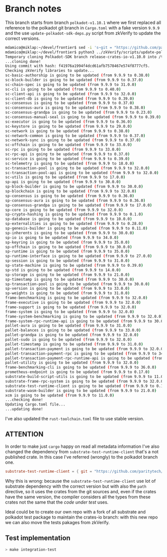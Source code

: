 # Branch notes

This branch starts from branch `polkadot-v1.10.1` where we first replaced all reference to the polkadot
git branch in `Cargo.toml` with a fake version `9.9.9` and the use `update-polkadot-sdk-deps.py` script from
zkVerify to update the correct versions.

```sh
mdamico@miklap:~/devel/frontier$ sed -i 's~git = "https://github.com/paritytech/polkadot-sdk", branch = "release-polkadot-v1.10.1"~version="9.9.9"~' Cargo.toml
mdamico@miklap:~/devel/frontier$ python3 ../zkVerify/scripts/update-polkadot-sdk-deps.py --no-check --no-commit release-crates-io-v1.10.0
Temporary cloning Polkadot-SDK branch release-crates-io-v1.10.0 into /tmp/tmpgixwhurw...
...cloning done!
Using commit with hash: f41976a1994f4dcd61afb7578467e574f8777cf5.
Checking zkVerify libraries to update...
sc-basic-authorship is going to be updated (from 9.9.9 to 0.38.0)
sc-block-builder is going to be updated (from 9.9.9 to 0.37.0)
sc-chain-spec is going to be updated (from 9.9.9 to 31.0.0)
sc-cli is going to be updated (from 9.9.9 to 0.40.0)
sc-client-api is going to be updated (from 9.9.9 to 32.0.0)
sc-client-db is going to be updated (from 9.9.9 to 0.39.0)
sc-consensus is going to be updated (from 9.9.9 to 0.37.0)
sc-consensus-aura is going to be updated (from 9.9.9 to 0.38.0)
sc-consensus-grandpa is going to be updated (from 9.9.9 to 0.23.0)
sc-consensus-manual-seal is going to be updated (from 9.9.9 to 0.39.0)
sc-executor is going to be updated (from 9.9.9 to 0.36.0)
sc-keystore is going to be updated (from 9.9.9 to 29.0.0)
sc-network is going to be updated (from 9.9.9 to 0.38.0)
sc-network-common is going to be updated (from 9.9.9 to 0.37.0)
sc-network-sync is going to be updated (from 9.9.9 to 0.37.0)
sc-offchain is going to be updated (from 9.9.9 to 33.0.0)
sc-rpc is going to be updated (from 9.9.9 to 33.0.0)
sc-rpc-api is going to be updated (from 9.9.9 to 0.37.0)
sc-service is going to be updated (from 9.9.9 to 0.39.0)
sc-telemetry is going to be updated (from 9.9.9 to 18.0.0)
sc-transaction-pool is going to be updated (from 9.9.9 to 32.0.0)
sc-transaction-pool-api is going to be updated (from 9.9.9 to 32.0.0)
sc-utils is going to be updated (from 9.9.9 to 17.0.0)
sp-api is going to be updated (from 9.9.9 to 30.0.0)
sp-block-builder is going to be updated (from 9.9.9 to 30.0.0)
sp-blockchain is going to be updated (from 9.9.9 to 32.0.0)
sp-consensus is going to be updated (from 9.9.9 to 0.36.0)
sp-consensus-aura is going to be updated (from 9.9.9 to 0.36.0)
sp-consensus-grandpa is going to be updated (from 9.9.9 to 17.0.0)
sp-core is going to be updated (from 9.9.9 to 32.0.0)
sp-crypto-hashing is going to be updated (from 9.9.9 to 0.1.0)
sp-database is going to be updated (from 9.9.9 to 10.0.0)
sp-externalities is going to be updated (from 9.9.9 to 0.28.0)
sp-genesis-builder is going to be updated (from 9.9.9 to 0.11.0)
sp-inherents is going to be updated (from 9.9.9 to 30.0.0)
sp-io is going to be updated (from 9.9.9 to 34.0.0)
sp-keyring is going to be updated (from 9.9.9 to 35.0.0)
sp-offchain is going to be updated (from 9.9.9 to 30.0.0)
sp-runtime is going to be updated (from 9.9.9 to 35.0.0)
sp-runtime-interface is going to be updated (from 9.9.9 to 27.0.0)
sp-session is going to be updated (from 9.9.9 to 31.0.0)
sp-state-machine is going to be updated (from 9.9.9 to 0.39.0)
sp-std is going to be updated (from 9.9.9 to 14.0.0)
sp-storage is going to be updated (from 9.9.9 to 21.0.0)
sp-timestamp is going to be updated (from 9.9.9 to 30.0.0)
sp-transaction-pool is going to be updated (from 9.9.9 to 30.0.0)
sp-version is going to be updated (from 9.9.9 to 33.0.0)
sp-weights is going to be updated (from 9.9.9 to 31.0.0)
frame-benchmarking is going to be updated (from 9.9.9 to 32.0.0)
frame-executive is going to be updated (from 9.9.9 to 32.0.0)
frame-support is going to be updated (from 9.9.9 to 32.0.0)
frame-system is going to be updated (from 9.9.9 to 32.0.0)
frame-system-benchmarking is going to be updated (from 9.9.9 to 32.0.0)
frame-system-rpc-runtime-api is going to be updated (from 9.9.9 to 30.0.0)
pallet-aura is going to be updated (from 9.9.9 to 31.0.0)
pallet-balances is going to be updated (from 9.9.9 to 33.0.0)
pallet-grandpa is going to be updated (from 9.9.9 to 32.0.0)
pallet-sudo is going to be updated (from 9.9.9 to 32.0.0)
pallet-timestamp is going to be updated (from 9.9.9 to 31.0.0)
pallet-transaction-payment is going to be updated (from 9.9.9 to 32.0.0)
pallet-transaction-payment-rpc is going to be updated (from 9.9.9 to 34.0.0)
pallet-transaction-payment-rpc-runtime-api is going to be updated (from 9.9.9 to 32.0.0)
pallet-utility is going to be updated (from 9.9.9 to 32.0.0)
frame-benchmarking-cli is going to be updated (from 9.9.9 to 36.0.0)
prometheus-endpoint is going to be updated (from 9.9.9 to 0.17.0)
substrate-build-script-utils is going to be updated (from 9.9.9 to 11.0.0)
substrate-frame-rpc-system is going to be updated (from 9.9.9 to 32.0.0)
substrate-test-runtime-client is going to be updated (from 9.9.9 to 0.1.0)
substrate-wasm-builder is going to be updated (from 9.9.9 to 21.0.0)
xcm is going to be updated (from 9.9.9 to 11.0.0)
...checking done!
Updating Cargo.toml file...
...updating done!
```

I've also updated the `rust-toolchain.toml` file to use stable version.

## ATTENTION

In order to make just `cargo` happy on read all metadata information I've also changed the
dependency from `substrate-test-runtime-client` that's a not published crate. In this case 
I've referred (wrongly) to the polkadot branch one.

```toml
substrate-test-runtime-client = { git = "https://github.com/paritytech/polkadot-sdk", branch = "release-crates-io-v1.10.0" }
```

Why this is wrong: because the `substrate-test-runtime-client` use lot of substrate dependency
with the correct version but with also the `path` directive, so it uses the crates from the
git sources and, even if the crates have the same version, the compiler considers all the
types from these crates not the same that the _code under test_ uses.

Ideal could be to create our own repo with a fork of all substrate and polkadot test
package to maintain the crates-io branch: with this new repo we can also move the
tests pakages from zkVerify.

## Test implementation

```sh
> make integration-test
```
